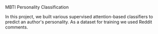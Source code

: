 MBTI Personality Classification

In this project, we built various supervised attention-based classifiers to predict an author's personality.
As a dataset for training we used Reddit comments.


